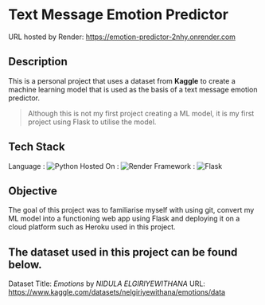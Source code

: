 # Text Message Emotion Predictor

URL hosted by Render: https://emotion-predictor-2nhy.onrender.com

## Description

This is a personal project that uses a dataset from **Kaggle** to create a machine learning model that is used as the basis of a text message emotion predictor.

> Although this is not my first project creating a ML model, it is my first project using Flask to utilise the model.

## Tech Stack

Language : ![Python](https://img.shields.io/badge/python-3670A0?style=for-the-badge&logo=python&logoColor=ffdd54)
Hosted On : ![Render](https://img.shields.io/badge/Render-%46E3B7.svg?style=for-the-badge&logo=render&logoColor=white)
Framework : ![Flask](https://img.shields.io/badge/flask-%23000.svg?style=for-the-badge&logo=flask&logoColor=white)

## Objective

The goal of this project was to familiarise myself with using git, convert my ML model into a functioning web app using Flask and deploying it on a cloud platform such as Heroku used in this project.

## The dataset used in this project can be found below.

Dataset Title: _Emotions_ by _NIDULA ELGIRIYEWITHANA_
URL: https://www.kaggle.com/datasets/nelgiriyewithana/emotions/data
